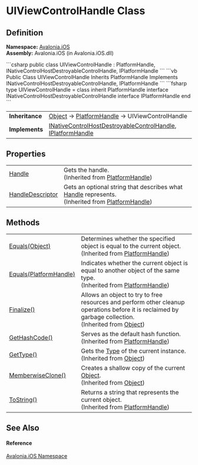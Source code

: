 # UIViewControlHandle Class




## Definition
**Namespace:** <a href="N_Avalonia_iOS">Avalonia.iOS</a>  
**Assembly:** Avalonia.iOS (in Avalonia.iOS.dll)

<Tabs groupId="api-code-preview">
<TabItem value="csharp" label="C#">
```csharp
public class UIViewControlHandle : PlatformHandle, 
	INativeControlHostDestroyableControlHandle, IPlatformHandle
```
</TabItem>
<TabItem value="vb" label="VB">
```vb
Public Class UIViewControlHandle
	Inherits PlatformHandle
	Implements INativeControlHostDestroyableControlHandle, IPlatformHandle
```
</TabItem>
<TabItem value="fsharp" label="F#">
```fsharp
type UIViewControlHandle = 
    class
        inherit PlatformHandle
        interface INativeControlHostDestroyableControlHandle
        interface IPlatformHandle
    end
```
</TabItem>
</Tabs>

<table>
<tr><td><strong>Inheritance</strong></td><td><a href="https://learn.microsoft.com/dotnet/api/system.object" target="_blank" rel="noopener noreferrer">Object</a>  →  <a href="T_Avalonia_Platform_PlatformHandle">PlatformHandle</a>  →  UIViewControlHandle</td></tr>
<tr><td><strong>Implements</strong></td><td><a href="T_Avalonia_Controls_Platform_INativeControlHostDestroyableControlHandle">INativeControlHostDestroyableControlHandle</a>, <a href="T_Avalonia_Platform_IPlatformHandle">IPlatformHandle</a></td></tr>
</table>



## Properties
<table>
<tr>
<td><a href="P_Avalonia_Platform_PlatformHandle_Handle">Handle</a></td>
<td>Gets the handle.<br />(Inherited from <a href="T_Avalonia_Platform_PlatformHandle">PlatformHandle</a>)</td>
</tr>
<tr>
<td><a href="P_Avalonia_Platform_PlatformHandle_HandleDescriptor">HandleDescriptor</a></td>
<td>Gets an optional string that describes what <a href="P_Avalonia_Platform_PlatformHandle_Handle">Handle</a> represents.<br />(Inherited from <a href="T_Avalonia_Platform_PlatformHandle">PlatformHandle</a>)</td>
</tr>
</table>

## Methods
<table>
<tr>
<td><a href="M_Avalonia_Platform_PlatformHandle_Equals_1">Equals(Object)</a></td>
<td>Determines whether the specified object is equal to the current object.<br />(Inherited from <a href="T_Avalonia_Platform_PlatformHandle">PlatformHandle</a>)</td>
</tr>
<tr>
<td><a href="M_Avalonia_Platform_PlatformHandle_Equals">Equals(PlatformHandle)</a></td>
<td>Indicates whether the current object is equal to another object of the same type.<br />(Inherited from <a href="T_Avalonia_Platform_PlatformHandle">PlatformHandle</a>)</td>
</tr>
<tr>
<td><a href="https://learn.microsoft.com/dotnet/api/system.object.finalize" target="_blank" rel="noopener noreferrer">Finalize()</a></td>
<td>Allows an object to try to free resources and perform other cleanup operations before it is reclaimed by garbage collection.<br />(Inherited from <a href="https://learn.microsoft.com/dotnet/api/system.object" target="_blank" rel="noopener noreferrer">Object</a>)</td>
</tr>
<tr>
<td><a href="M_Avalonia_Platform_PlatformHandle_GetHashCode">GetHashCode()</a></td>
<td>Serves as the default hash function.<br />(Inherited from <a href="T_Avalonia_Platform_PlatformHandle">PlatformHandle</a>)</td>
</tr>
<tr>
<td><a href="https://learn.microsoft.com/dotnet/api/system.object.gettype" target="_blank" rel="noopener noreferrer">GetType()</a></td>
<td>Gets the <a href="https://learn.microsoft.com/dotnet/api/system.type" target="_blank" rel="noopener noreferrer">Type</a> of the current instance.<br />(Inherited from <a href="https://learn.microsoft.com/dotnet/api/system.object" target="_blank" rel="noopener noreferrer">Object</a>)</td>
</tr>
<tr>
<td><a href="https://learn.microsoft.com/dotnet/api/system.object.memberwiseclone" target="_blank" rel="noopener noreferrer">MemberwiseClone()</a></td>
<td>Creates a shallow copy of the current <a href="https://learn.microsoft.com/dotnet/api/system.object" target="_blank" rel="noopener noreferrer">Object</a>.<br />(Inherited from <a href="https://learn.microsoft.com/dotnet/api/system.object" target="_blank" rel="noopener noreferrer">Object</a>)</td>
</tr>
<tr>
<td><a href="M_Avalonia_Platform_PlatformHandle_ToString">ToString()</a></td>
<td>Returns a string that represents the current object.<br />(Inherited from <a href="T_Avalonia_Platform_PlatformHandle">PlatformHandle</a>)</td>
</tr>
</table>

## See Also


#### Reference
<a href="N_Avalonia_iOS">Avalonia.iOS Namespace</a>  

